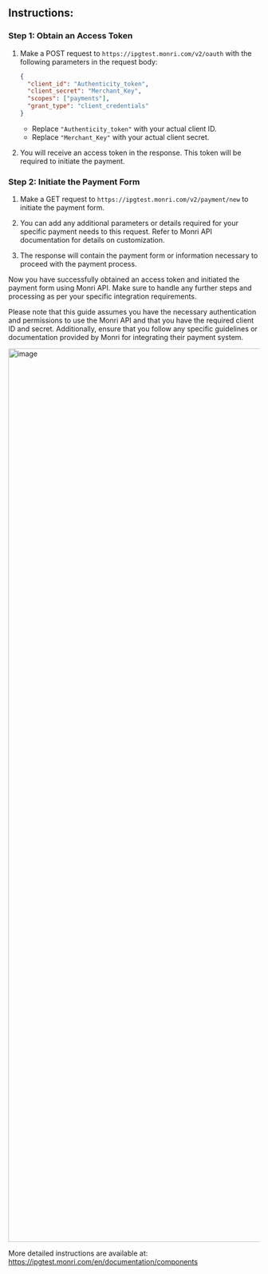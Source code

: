 ## Instructions:

### Step 1: Obtain an Access Token

1. Make a POST request to `https://ipgtest.monri.com/v2/oauth` with the following parameters in the request body:

   ```json
   {
     "client_id": "Authenticity_token",
     "client_secret": "Merchant_Key",
     "scopes": ["payments"],
     "grant_type": "client_credentials"
   }
   ```

   - Replace `"Authenticity_token"` with your actual client ID.
   - Replace `"Merchant_Key"` with your actual client secret.

2. You will receive an access token in the response. This token will be required to initiate the payment.

### Step 2: Initiate the Payment Form

1. Make a GET request to `https://ipgtest.monri.com/v2/payment/new` to initiate the payment form.

2. You can add any additional parameters or details required for your specific payment needs to this request. Refer to Monri API documentation for details on customization.

3. The response will contain the payment form or information necessary to proceed with the payment process.

Now you have successfully obtained an access token and initiated the payment form using Monri API. Make sure to handle any further steps and processing as per your specific integration requirements.

Please note that this guide assumes you have the necessary authentication and permissions to use the Monri API and that you have the required client ID and secret. Additionally, ensure that you follow any specific guidelines or documentation provided by Monri for integrating their payment system.

<img width="1791" alt="image" src="https://github.com/harunk-monri/monri-components-example/assets/111092131/9d772285-f1cd-4539-a594-9982b14866cf">


More detailed instructions are available at: https://ipgtest.monri.com/en/documentation/components
